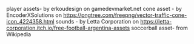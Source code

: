 player assets- by erkoudesign on gamedevmarket.net
cone asset - by EncoderXSolutions on https://pngtree.com/freepng/vector-traffic-cone-icon_4224358.html
sounds - by Letta Corporation on https://letta-corporation.itch.io/free-football-argentina-assets
soccerball asset- from Wikipedia
